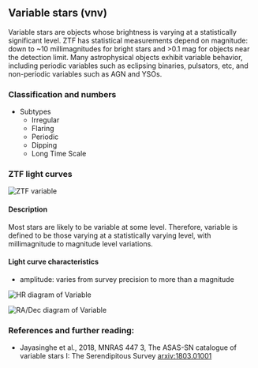 ## Variable stars (vnv)
Variable stars are objects whose brightness is varying at a statistically significant level.
ZTF has statistical measurements depend on magnitude: down to ~10 millimagnitudes for bright stars and >0.1 mag for objects near the detection limit.
Many astrophysical objects exhibit variable behavior, including periodic variables such as eclipsing binaries, pulsators, etc, and non-periodic variables such as AGN and YSOs.

### Classification and numbers
- Subtypes
  - Irregular
  - Flaring
  - Periodic
  - Dipping
  - Long Time Scale

### ZTF light curves
![ZTF variable](data/variable.png)

#### Description
Most stars are likely to be variable at some level. Therefore, variable is defined to be those varying at a statistically varying level, with millimagnitude to magnitude level variations.

#### Light curve characteristics
- amplitude: varies from survey precision to more than a magnitude

![HR diagram of Variable](data/hr__variable.png)

![RA/Dec diagram of Variable](data/radec__variable.png)

### References and further reading:
- Jayasinghe et al., 2018, MNRAS 447 3, The ASAS-SN catalogue of variable stars I: The Serendipitous Survey [arxiv:1803.01001](https://arxiv.org/pdf/1803.01001.pdf)
